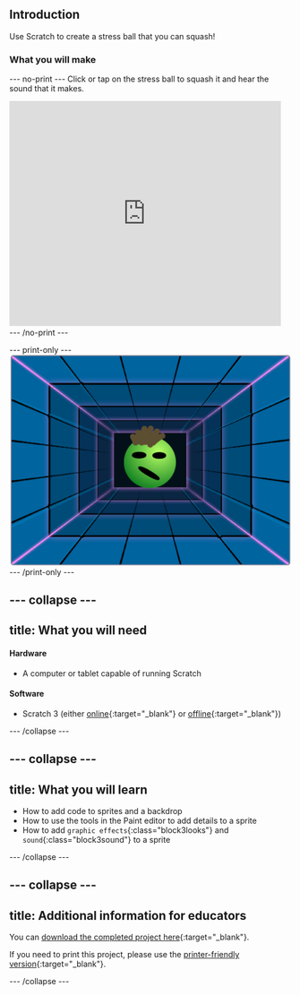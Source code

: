 ## Introduction

Use Scratch to create a stress ball that you can squash!

### What you will make

--- no-print ---
Click or tap on the stress ball to squash it and hear the sound that it makes.

<div class="scratch-preview">
  <iframe src="https://scratch.mit.edu/projects/401316899/embed" allowtransparency="true" width="485" height="402" frameborder="0" scrolling="no" allowfullscreen></iframe>
</div>
--- /no-print ---

--- print-only ---
![Complete project](images/balls-showcase-static.png)
--- /print-only ---

--- collapse ---
---
title: What you will need
---
#### Hardware

+ A computer or tablet capable of running Scratch

#### Software

+ Scratch 3 (either [online](https://scratch.mit.edu/){:target="_blank"} or [offline](https://scratch.mit.edu/download){:target="_blank"})

--- /collapse ---

--- collapse ---
---
title: What you will learn
---

+ How to add code to sprites and a backdrop
+ How to use the tools in the Paint editor to add details to a sprite
+ How to add `graphic effects`{:class="block3looks"} and `sound`{:class="block3sound"} to a sprite

--- /collapse ---

--- collapse ---
---
title: Additional information for educators
---

You can [download the completed project here](http://rpf.io/p/en/stress-ball-get){:target="_blank"}.

If you need to print this project, please use the [printer-friendly version](https://projects.raspberrypi.org/en/projects/stress-ball/print){:target="_blank"}.

--- /collapse ---

